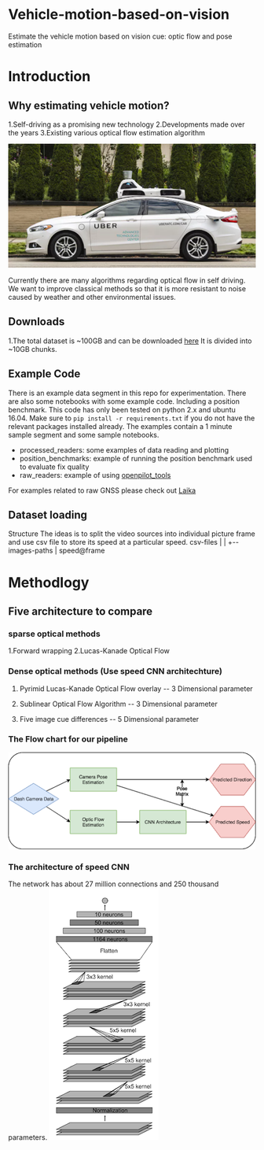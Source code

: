 # Vehicle-motion-based-on-vision
Estimate the vehicle motion based on vision cue: optic flow and pose estimation 

# Introduction
## Why estimating vehicle motion?

1.Self-driving as a promising new technology
2.Developments made over the years 
3.Existing various optical flow estimation algorithm

<img src="Images/car.png"> 


Currently there are many algorithms regarding optical flow in self driving.
We want to improve classical methods so that it is more resistant to noise caused by weather and other environmental issues.


## Downloads
1.The total dataset is ~100GB and can be downloaded [here](http://academictorrents.com/details/65a2fbc964078aff62076ff4e103f18b951c5ddb) It is divided into ~10GB chunks.

## Example Code
There is an example data segment in this repo for experimentation. There are also some notebooks with some example code. Including a position benchmark. This code has only been tested on python 2.x and ubuntu 16.04. Make sure to `pip install -r requirements.txt` if you do not have the relevant packages installed already.
The examples contain a 1 minute sample segment and some sample notebooks.
* processed_readers: some examples of data reading and plotting
* position_benchmarks: example of running the position benchmark used to evaluate fix quality
* raw_readers: example of using [openpilot_tools](https://github.com/commaai/openpilot-tools)

For examples related to raw GNSS please check out [Laika](https://github.com/commaai/laika)

## Dataset loading 
Structure
The ideas is to split the video sources into individual picture frame and use csv file to store its speed at a particular speed. 
csv-files
|
|
+-- images-paths
    |
    speed@frame
    
    
 # Methodlogy
 ## Five architecture to compare
 ### sparse optical methods
 1.Forward wrapping
 2.Lucas-Kanade Optical Flow

 ### Dense optical methods (Use speed CNN architechture)
 1. Pyrimid Lucas-Kanade Optical Flow overlay -- 3 Dimensional parameter
    
 2. Sublinear Optical Flow Algorithm -- 3 Dimensional parameter
 
 3. Five image cue differences -- 5 Dimensional parameter
    
 ### The Flow chart for our pipeline
 <img src="Images/chart.png"> 

 ### The architecture of speed CNN
 The network has about 27 million connections and 250 thousand parameters.
  <img src="Images/speed-cnn.png"> 



        


